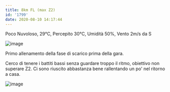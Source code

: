 ```yaml
---
title: 8km FL (max Z2)
id: '1799'
date: 2020-08-10 14:17:44
---
```


Poco Nuvoloso, 29°C, Percepito 30°C, Umidità 50%, Vento 2m/s da S

![image](/images/2021/08/IMG_2524.jpg)

Primo allenamento della fase di scarico prima della gara.

Cerco di tenere i battiti bassi senza guardare troppo il ritmo, obiettivo non superare Z2. Ci sono riuscito abbastanza bene rallentando un po' nel ritorno a casa.

![image](/images/2021/08/20200810-activity-map.png)